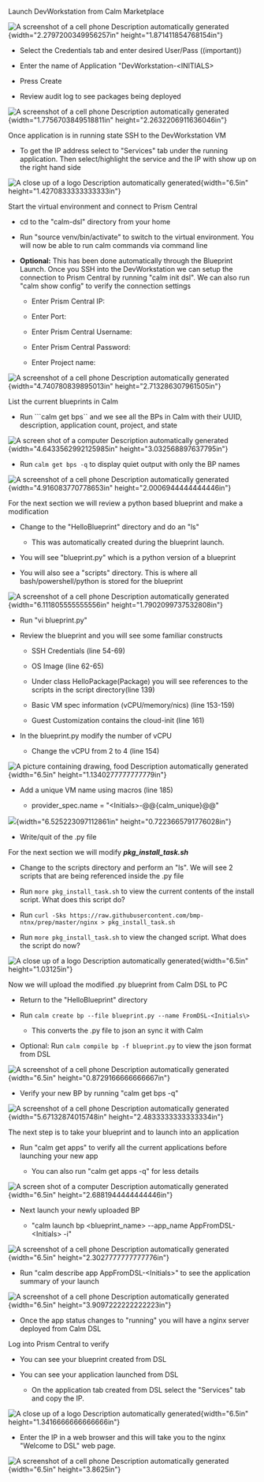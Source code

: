 Launch DevWorkstation from Calm Marketplace

![A screenshot of a cell phone Description automatically
generated](media/image1.png){width="2.2797200349956257in"
height="1.871411854768154in"}

-   Select the Credentials tab and enter desired User/Pass ((important))

-   Enter the name of Application "DevWorkstation-\<INITIALS\>

-   Press Create

-   Review audit log to see packages being deployed

![A screenshot of a cell phone Description automatically
generated](media/image2.png){width="1.7756703849518811in"
height="2.2632206911636046in"}

Once application is in running state SSH to the DevWorkstation VM

-   To get the IP address select to "Services" tab under the running
    application. Then select/highlight the service and the IP with show
    up on the right hand side

![A close up of a logo Description automatically
generated](media/image3.png){width="6.5in"
height="1.4270833333333333in"}

Start the virtual environment and connect to Prism Central

-   cd to the "calm-dsl" directory from your home

-   Run "source venv/bin/activate" to switch to the virtual environment.
    You will now be able to run calm commands via command line

-   **Optional:** This has been done automatically through the Blueprint
    Launch. Once you SSH into the DevWorkstation we can setup the
    connection to Prism Central by running "calm init dsl". We can also
    run "calm show config" to verify the connection settings

    -   Enter Prism Central IP:

    -   Enter Port:

    -   Enter Prism Central Username:

    -   Enter Prism Central Password:

    -   Enter Project name:

![A screenshot of a cell phone Description automatically
generated](media/image4.png){width="4.740780839895013in"
height="2.713286307961505in"}

List the current blueprints in Calm

-   Run ```calm get bps`` and we see all the BPs in Calm with their
    UUID, description, application count, project, and state

![A screen shot of a computer Description automatically
generated](media/image5.png){width="4.6433562992125985in"
height="3.032568897637795in"}

-   Run ```calm get bps -q``` to display quiet output with only the BP names

![A screenshot of a cell phone Description automatically
generated](media/image6.png){width="4.916083770778653in"
height="2.0006944444444446in"}

For the next section we will review a python based blueprint and make a
modification

-   Change to the "HelloBlueprint" directory and do an "ls"

    -   This was automatically created during the blueprint launch.

-   You will see "blueprint.py" which is a python version of a blueprint

-   You will also see a "scripts" directory. This is where all
    bash/powershell/python is stored for the blueprint

![A screenshot of a cell phone Description automatically
generated](media/image7.png){width="6.111805555555556in"
height="1.7902099737532808in"}

-   Run "vi blueprint.py"

-   Review the blueprint and you will see some familiar constructs

    -   SSH Credentials (line 54-69)

    -   OS Image (line 62-65)

    -   Under class HelloPackage(Package) you will see references to the
        scripts in the script directory(line 139)

    -   Basic VM spec information (vCPU/memory/nics) (line 153-159)

    -   Guest Customization contains the cloud-init (line 161)

-   In the blueprint.py modify the number of vCPU

    -   Change the vCPU from 2 to 4 (line 154)

![A picture containing drawing, food Description automatically
generated](media/image8.png){width="6.5in"
height="1.1340277777777779in"}

-   Add a unique VM name using macros (line 185)

    -   provider\_spec.name = \"\<Initials\>-@@{calm\_unique}@@\"

![](media/image9.png){width="6.525223097112861in"
height="0.7223665791776028in"}

-   Write/quit of the .py file

For the next section we will modify ***pkg\_install\_task.sh***

-   Change to the scripts directory and perform an "ls". We will see 2
    scripts that are being referenced inside the .py file

-   Run ```more pkg_install_task.sh``` to view the current contents of the
    install script.  What does this script do?

-   Run ```curl -Sks https://raw.githubusercontent.com/bmp-ntnx/prep/master/nginx > pkg_install_task.sh```

-   Run ```more pkg_install_task.sh``` to view the changed script.  What does the script do now?

![A close up of a logo Description automatically
generated](media/image10.png){width="6.5in" height="1.03125in"}

Now we will upload the modified .py blueprint from Calm DSL to PC

-   Return to the "HelloBlueprint" directory

-   Run ```calm create bp --file blueprint.py --name FromDSL-<Initials\>```

    -   This converts the .py file to json an sync it with Calm

-   Optional: Run ```calm compile bp -f blueprint.py``` to view the json
    format from DSL

![A screenshot of a cell phone Description automatically
generated](media/image11.png){width="6.5in"
height="0.8729166666666667in"}

-   Verify your new BP by running "calm get bps -q"

![A screenshot of a cell phone Description automatically
generated](media/image12.png){width="5.67132874015748in"
height="2.4833333333333334in"}

The next step is to take your blueprint and to launch into an
application

-   Run "calm get apps" to verify all the current applications before
    launching your new app

    -   You can also run "calm get apps -q" for less details

![A screen shot of a computer Description automatically
generated](media/image13.png){width="6.5in"
height="2.6881944444444446in"}

-   Next launch your newly uploaded BP

    -   "calm launch bp \<blueprint\_name\> \--app\_name
        AppFromDSL-\<Initials\> -i"

![A screenshot of a cell phone Description automatically
generated](media/image14.png){width="6.5in"
height="2.3027777777777776in"}

-   Run "calm describe app AppFromDSL-\<Initials\>" to see the
    application summary of your launch

![A screenshot of a cell phone Description automatically
generated](media/image15.png){width="6.5in"
height="3.9097222222222223in"}

-   Once the app status changes to "running" you will have a nginx
    server deployed from Calm DSL

Log into Prism Central to verify

-   You can see your blueprint created from DSL

-   You can see your application launched from DSL

    -   On the application tab created from DSL select the "Services"
        tab and copy the IP.

![A close up of a logo Description automatically
generated](media/image16.png){width="6.5in"
height="1.3416666666666666in"}

-   Enter the IP in a web browser and this will take you to the nginx
    "Welcome to DSL" web page.

![A screenshot of a cell phone Description automatically
generated](media/image17.png){width="6.5in" height="3.8625in"}
